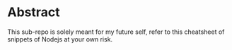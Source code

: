 # Abstract

This sub-repo is solely meant for my future self, refer to this cheatsheet of snippets of Nodejs at your own risk.

